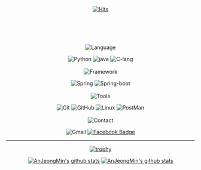 <div align="center">
 
[![Hits](https://hits.seeyoufarm.com/api/count/incr/badge.svg?url=https%3A%2F%2Fgithub.com%2FAnJeongMin&count_bg=%234DE187&title_bg=%237CB3FF&icon=waze.svg&icon_color=%2316272D&title=HIT&edge_flat=false)](https://github.com/AnJeongMin)
<br></br><br></br><br></br>
![Language](https://img.shields.io/badge/LANGUAGE-C1DBFF?&logoColor=white)

![Python](https://img.shields.io/badge/python-3776AB?logo=python&logoColor=white) ![java](https://img.shields.io/badge/Java-007396?&logo=java&logoColor=white)
![C-lang](https://img.shields.io/badge/C-A8B9CC?logo=C&logoColor=white)
<br></br>
![Framework](https://img.shields.io/badge/FRAMEWORK-C1DBFF?&logoColor=white) 

![Spring](https://img.shields.io/badge/spring-6DB33F?logo=spring&logoColor=white) ![Spring-boot](https://img.shields.io/badge/spring_boot-6DB33F?logo=spring-boot&logoColor=white)
<br></br>
![Tools](https://img.shields.io/badge/TOOLS-C1DBFF?&logoColor=white)

![Git](https://img.shields.io/badge/git-F05032?&logo=git&logoColor=white) ![GitHub](https://img.shields.io/badge/github-181717?&logo=github&logoColor=white) 
![Linux](https://img.shields.io/badge/linux-FCC624?&logo=linux&logoColor=white) ![PostMan](https://img.shields.io/badge/postman-FF6C37?&logo=postman&logoColor=white)
<br></br>
![Contact](https://img.shields.io/badge/CONTACT-C1DBFF?&logoColor=white)

![Gmail](https://img.shields.io/badge/Gmail-d14836?&logo=Gmail&logoColor=white&link=mailto:ajhappy12@gmail) [![Facebook Badge](https://img.shields.io/badge/facebook-1877f2?&logo=facebook&logoColor=white&link=https://www.facebook.com/ajhappy12)](https://www.facebook.com/ajhappy12)

___
[![trophy](https://github-profile-trophy.vercel.app/?username=AnJeongMin&row=1)](https://github.com/ryo-ma/github-profile-trophy)
 
[![AnJeongMin's github stats](https://github-readme-stats.vercel.app/api?username=AnJeongMin&show_icons=true)](https://github.com/AnJeongMin) [![AnJeongMin's github stats](https://github-readme-stats.vercel.app/api/top-langs/?username=AnJeongMin&show_icons=true&hide_border=false&title_color=004386&icon_color=004386&layout=compact)](https://github.com/AnJeongMin)

</div>

